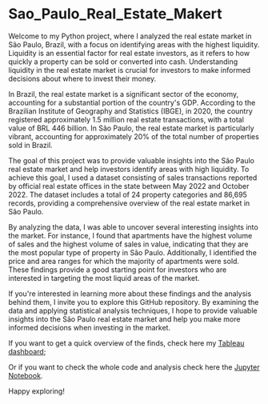 # Sao_Paulo_Real_Estate_Makert

Welcome to my Python project, where I analyzed the real estate market in São Paulo, Brazil, with a focus on identifying areas with the highest liquidity. Liquidity is an essential factor for real estate investors, as it refers to how quickly a property can be sold or converted into cash. Understanding liquidity in the real estate market is crucial for investors to make informed decisions about where to invest their money.

In Brazil, the real estate market is a significant sector of the economy, accounting for a substantial portion of the country's GDP. According to the Brazilian Institute of Geography and Statistics (IBGE), in 2020, the country registered approximately 1.5 million real estate transactions, with a total value of BRL 446 billion. In São Paulo, the real estate market is particularly vibrant, accounting for approximately 20% of the total number of properties sold in Brazil.

The goal of this project was to provide valuable insights into the São Paulo real estate market and help investors identify areas with high liquidity. To achieve this goal, I used a dataset consisting of sales transactions reported by official real estate offices in the state between May 2022 and October 2022. The dataset includes a total of 24 property categories and 86,695 records, providing a comprehensive overview of the real estate market in São Paulo.

By analyzing the data, I was able to uncover several interesting insights into the market. For instance, I found that apartments have the highest volume of sales and the highest volume of sales in value, indicating that they are the most popular type of property in São Paulo. Additionally, I identified the price and area ranges for which the majority of apartments were sold. These findings provide a good starting point for investors who are interested in targeting the most liquid areas of the market.

If you're interested in learning more about these findings and the analysis behind them, I invite you to explore this GitHub repository. By examining the data and applying statistical analysis techniques, I hope to provide valuable insights into the São Paulo real estate market and help you make more informed decisions when investing in the market.

If you want to get a quick overview of the finds, check here my [Tableau dashboard](https://public.tableau.com/views/MostLiquidityRealEstatePropertiesforInvestimentInSoPaulo-BR/Dashboard1?:language=en-US&:display_count=n&:origin=viz_share_link);

Or if you want to check the whole code and analysis check here the [Jupyter Notebook](https://github.com/JLuizRF/Sao_Paulo_Real_Estate_Makert/blob/main/SP_Real_Estate_Market_Analysis.ipynb). 

Happy exploring! 


